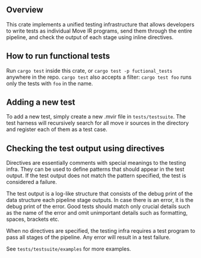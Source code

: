 ## Overview

This crate implements a unified testing infrastructure that allows developers
to write tests as individual Move IR programs, send them through the entire
pipeline, and check the output of each stage using inline directives.

## How to run functional tests

Run `cargo test` inside this crate, or `cargo test -p fuctional_tests` anywhere 
in the repo. `cargo test` also accepts a filter: `cargo test foo` runs only
the tests with `foo` in the name.

## Adding a new test

To add a new test, simply create a new .mvir file in `tests/testsuite`.
The test harness will recursively search for all move ir sources in 
the directory and register each of them as a test case.

## Checking the test output using directives

Directives are essentially comments with special meanings to the testing infra.
They can be used to define patterns that should appear in the test output.
If the test output does not match the pattern specified, the test is 
considered a failure.

The test output is a log-like structure that consists of the debug print
of the data structure each pipeline stage outputs. In case there is an 
error, it is the debug print of the error. Good tests should match only
crucial details such as the name of the error and omit unimportant details
such as formatting, spaces, brackets etc.

When no directives are specified, the testing infra requires a test program
to pass all stages of the pipeline. Any error will result in a test failure.

See `tests/testsuite/examples` for more examples.

